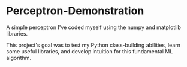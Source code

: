# Perceptron-Demonstration
A simple perceptron I've coded myself using the numpy and matplotlib libraries.

This project's goal was to test my Python class-building abilities, learn some useful libraries, and develop intuition for this fundamental ML algorithm.
